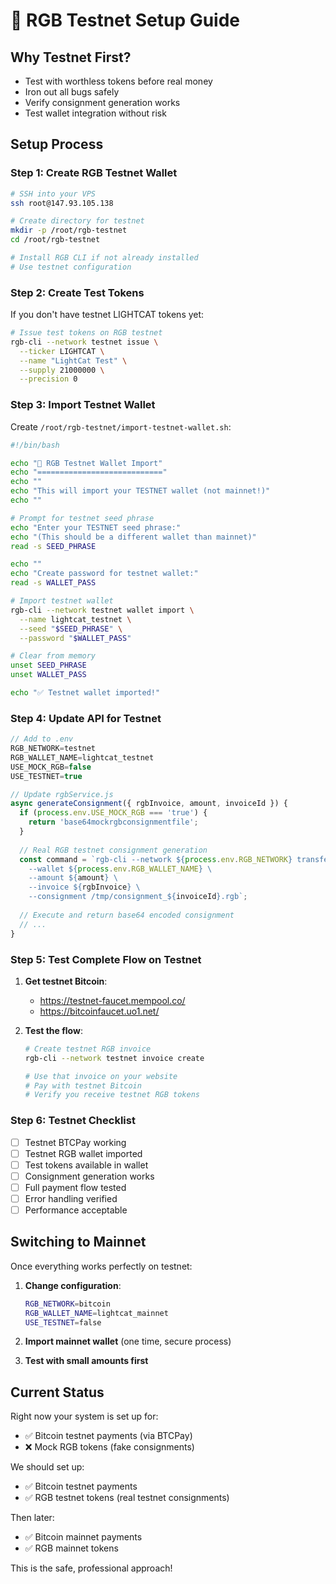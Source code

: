 # 🧪 RGB Testnet Setup Guide

## Why Testnet First?
- Test with worthless tokens before real money
- Iron out all bugs safely
- Verify consignment generation works
- Test wallet integration without risk

## Setup Process

### Step 1: Create RGB Testnet Wallet
```bash
# SSH into your VPS
ssh root@147.93.105.138

# Create directory for testnet
mkdir -p /root/rgb-testnet
cd /root/rgb-testnet

# Install RGB CLI if not already installed
# Use testnet configuration
```

### Step 2: Create Test Tokens
If you don't have testnet LIGHTCAT tokens yet:
```bash
# Issue test tokens on RGB testnet
rgb-cli --network testnet issue \
  --ticker LIGHTCAT \
  --name "LightCat Test" \
  --supply 21000000 \
  --precision 0
```

### Step 3: Import Testnet Wallet
Create `/root/rgb-testnet/import-testnet-wallet.sh`:
```bash
#!/bin/bash

echo "🧪 RGB Testnet Wallet Import"
echo "============================"
echo ""
echo "This will import your TESTNET wallet (not mainnet!)"
echo ""

# Prompt for testnet seed phrase
echo "Enter your TESTNET seed phrase:"
echo "(This should be a different wallet than mainnet)"
read -s SEED_PHRASE

echo ""
echo "Create password for testnet wallet:"
read -s WALLET_PASS

# Import testnet wallet
rgb-cli --network testnet wallet import \
  --name lightcat_testnet \
  --seed "$SEED_PHRASE" \
  --password "$WALLET_PASS"

# Clear from memory
unset SEED_PHRASE
unset WALLET_PASS

echo "✅ Testnet wallet imported!"
```

### Step 4: Update API for Testnet
```javascript
// Add to .env
RGB_NETWORK=testnet
RGB_WALLET_NAME=lightcat_testnet
USE_MOCK_RGB=false
USE_TESTNET=true

// Update rgbService.js
async generateConsignment({ rgbInvoice, amount, invoiceId }) {
  if (process.env.USE_MOCK_RGB === 'true') {
    return 'base64mockrgbconsignmentfile';
  }
  
  // Real RGB testnet consignment generation
  const command = `rgb-cli --network ${process.env.RGB_NETWORK} transfer \
    --wallet ${process.env.RGB_WALLET_NAME} \
    --amount ${amount} \
    --invoice ${rgbInvoice} \
    --consignment /tmp/consignment_${invoiceId}.rgb`;
    
  // Execute and return base64 encoded consignment
  // ...
}
```

### Step 5: Test Complete Flow on Testnet

1. **Get testnet Bitcoin**:
   - https://testnet-faucet.mempool.co/
   - https://bitcoinfaucet.uo1.net/

2. **Test the flow**:
   ```bash
   # Create testnet RGB invoice
   rgb-cli --network testnet invoice create
   
   # Use that invoice on your website
   # Pay with testnet Bitcoin
   # Verify you receive testnet RGB tokens
   ```

### Step 6: Testnet Checklist
- [ ] Testnet BTCPay working
- [ ] Testnet RGB wallet imported
- [ ] Test tokens available in wallet
- [ ] Consignment generation works
- [ ] Full payment flow tested
- [ ] Error handling verified
- [ ] Performance acceptable

## Switching to Mainnet

Once everything works perfectly on testnet:

1. **Change configuration**:
   ```bash
   RGB_NETWORK=bitcoin
   RGB_WALLET_NAME=lightcat_mainnet
   USE_TESTNET=false
   ```

2. **Import mainnet wallet** (one time, secure process)

3. **Test with small amounts first**

## Current Status

Right now your system is set up for:
- ✅ Bitcoin testnet payments (via BTCPay)
- ❌ Mock RGB tokens (fake consignments)

We should set up:
- ✅ Bitcoin testnet payments
- ✅ RGB testnet tokens (real testnet consignments)

Then later:
- ✅ Bitcoin mainnet payments
- ✅ RGB mainnet tokens

This is the safe, professional approach!